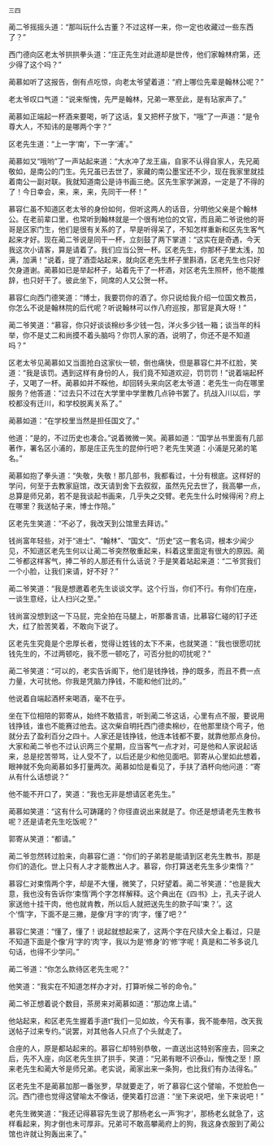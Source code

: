     三四 

   蔺二爷摇摇头道：“那叫玩什么古董？不过这样一来，你一定也收藏过一些东西了？”

   西门德向区老太爷拱拱拳头道：“庄正先生对此道却是世传，他们家翰林府第，还少得了这个吗？”

   蔺慕如听了这报告，倒有点吃惊，向老太爷望着道：“府上哪位先辈是翰林公呢？”

   老太爷叹口气道：“说来惭愧，先严是翰林，兄弟一寒至此，是有玷家声了。”

   蔺慕如正端起一杯酒来要喝，听了这话，复又把杯子放下，“哦”了一声道：“是令尊大人，不知讳的是哪两个字？”

   区老先生道：“上一字‘南’，下一字‘浦’。”

   蔺慕如又“哦哟”了一声站起来道：“大水冲了龙王庙，自家不认得自家人，先兄蔺敬如，是南公的门生。先兄虽已去世了，家藏的南公墨宝还不少，现在我家里就挂着南公一副对联。我就知道南公是诗书画三绝。区先生家学渊源，一定是了不得的了！今日幸会，来，来，来，先同干一杯！”

   慕容仁虽不知道区老太爷的身份如何，但听这两人的话音，分明他父亲是个翰林公。在老前辈口里，也常听到翰林就是一个很有地位的文官，而且蔺二爷说他的哥哥是区家门生，他们是很有关系的了，早是听得呆了，不知怎样重新和区先生客气起来才好。现在蔺二爷说是同干一杯，立刻鼓了两下掌道：“这实在是奇遇，今天我这次小请客，算是请着了。我们应当公贺一杯。区老先生，你那杯子里太浅，加满，加满！”说着，提了酒壶站起来，就向区老先生杯子里斟酒，区老先生也只好欠身道谢。蔺慕如已是举起杯子，站着先干了一杯酒，对区老先生照杯，他不能推辞，也只好干了。彼此坐下，同席的人又公贺一杯。

   慕容仁向西门德笑道：“博士，我要罚你的酒了。你只说给我介绍一位国文教员，你怎么不说是翰林院的后代呢？听说翰林可以作八府巡按，那官是真大呀！”

   蔺二爷笑道：“慕容，你只好谈谈棉纱多少钱一包，洋火多少钱一箱；谈当年的科举，你不是丈二和尚摸不着头脑吗？你罚人家的酒，说明了，你还不是不知道吗？”

   区老太爷见蔺慕如又当面抢白这家伙一顿，倒也痛快，但是慕容仁并不红脸，笑道：“我是该罚。遇到这样有身份的人，我们竟不知道欢迎，罚罚罚！”说着端起杯子，又喝了一杯。蔺慕如并不睬他，却回转头来向区老太爷道：老先生一向在哪里服务？他答道：“过去只不过在大学里中学里教几点钟书罢了。抗战入川以后，学校都没有迁川，和学校脱离关系了。”

   蔺慕如道：“在学校里当然是担任国文了。”

   他道：“是的，不过历史也凑合。”说着微微一笑。蔺慕如道：“国学丛书里面有几部著作，署名区小浦的，那是庄正先生的昆仲行吧？老先生笑道：小浦是兄弟的笔名。”

   蔺慕如抱了拳头道：“失敬，失敬！那几部书，我都看过，十分有根底。这样好的学问，何至于去教家庭馆，改天请到舍下去叙叙，虽然先兄去世了，我高攀一点，总算是师兄弟，若不是我谈起书画来，几乎失之交臂。老先生什么时候得闲？府上在哪里？我送帖子来，博士作陪。”

   区老先生笑道：“不必了，我改天到公馆里去拜访。”

   钱尚富年轻些，对于“进士”、“翰林”、“国文”、“历史”这一套名词，根本少闻少见，不知道区老先生何以让蔺二爷突然敬重起来，料着这里面定有很大的原因。蔺二爷都这样客气，捧二爷的人那还有什么话说？于是笑着站起来道：“二爷赏我们一个小脸，让我们来请，好不好？”

   蔺二爷笑道：“我是想邀着老先生谈谈文学。这个行当，你们不行。有你们在座，一谈生意经，让人扫兴之至。”

   钱尚富没想到这一下马屁，完全拍在马腿上，听那番言语，比慕容仁碰的钉子还大，红了脸苦笑着，不敢向下说了。

   区老先生究竟是个忠厚长者，觉得让姓钱的太下不来，也就笑道：“我也很愿叨扰钱先生的，不过两顿吃，我不愿一顿吃了，可否分批的叨扰呢？”

   蔺二爷笑道：“可以的，老实告诉阁下，他们是钱挣钱，挣的既多，而且不费一点力量，大可扰他。你我是凭脑力挣钱，不能和他们比的。”

   他说着自端起酒杯来喝酒，毫不在乎。

   坐在下位相陪的郭寄从，始终不敢插言，听到蔺二爷这话，心里有点不服，要说用钱挣钱，谁也不能赛过他去。这次柴自明托西门德卖棉纱，在他那里绕个弯子，他就分去了盈利百分之四十。人家还是钱挣钱，他连本钱都不要，就靠他那点身份。大家和蔺二爷也不过认识两三个星期，应当客气一点才对，可是他和人家说起话来，总是挖苦带骂，让人受不了，以后还是少和他见面吧。郭寄从心里如此想着，眼神就不免向蔺慕如多打量两次。蔺慕如恰是看见了，手扶了酒杯向他问道：“寄从有什么话想说？”

   他不能不开口了，笑道：“我也无非是想请区老先生。”

   蔺慕如笑道：“这有什么可踌躇的？你径直说出来就是了。你还是想请老先生教书呢？还是请老先生吃饭呢？”

   郭寄从笑道：“都请。”

   蔺二爷忽然转过脸来，向慕容仁道：“你们的子弟若是能请到区老先生教书，那是你们的造化。世上只有人才才能教出人才。慕容，你打算送老先生多少束惰？”

   慕容仁对束惰两个字，却是不大懂，微笑了，只好望着。蔺二爷笑道：“也是我大意，我也没有告诉你‘束惰’两个字怎样解释。这个典出在《四书》上，孔夫子说人家送他十挂干肉，他也就肯教，所以后人就把送先生的款子叫‘束？’。这个‘惰’字，下面不是三撇，是像‘月’字的‘肉’字，懂了吧？”

   慕容仁笑道：“懂了，懂了！说起就想起来了，这两个字在尺牍大全上看过，只是不知道下面是个像‘月’字的‘肉’字，我以为是‘修身’的‘修’字呢！真是和二爷多说几句话，也得不少学问。”

   蔺二爷道：“你怎么款待区老先生呢？”

   他笑道：“我实在不知道怎样办才对，打算听候二爷的命令。”

   蔺二爷正想着说个数目，茶房来对蔺慕如道：“那边席上请。”

   他站起来，和区老先生握着手道t“我们一见如故，今天有事，我不能奉陪，改天我送帖子过来专约。”说罢，对其他各人只点了个头就走了。

   合座的人，原是都站起来的。慕容仁却特别恭敬，一直送出这特别客座去，回来之后，先不入座，向区老先生拱了拱手，笑道：“兄弟有眼不识泰山，惭愧之至！原来老先生和蔺大爷是师兄弟。老实说，蔺家出来一条狗，也比我们有办法得名。”

   区老先生不是蔺慕加那一番张罗，早就要走了，听了慕容仁这个譬喻，不觉脸色一沉。西门德也觉得这譬喻太不像话，便笑着打岔道：“坐下来说吧，坐下来说吧！”

   老先生微笑道：“我还记得慕容先生说了那杨老幺一声‘狗才’，那杨老幺就急了，这样看起来，狗才倒也未可厚非。兄弟可不敢高攀蔺府上的狗，我这身衣服到了蔺公馆也许就让狗轰出来了。”

